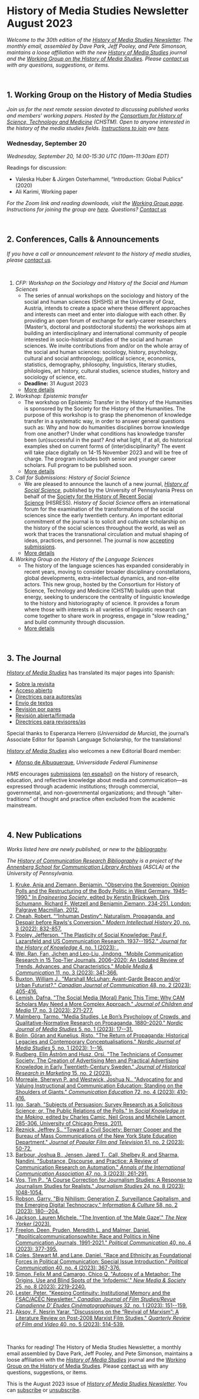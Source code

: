 # History of Media Studies Newsletter August 2023 

*Welcome to the 30th edition of the [History of Media Studies Newsletter](https://hms.mediastudies.press/newsletter). The monthly email, assembled by Dave Park, Jeff Pooley, and Pete Simonson, maintains a loose affiliation with the new [*History of Media Studies*](https://hms.mediastudies.press) journal and the [Working Group on the History of Media Studies](https://www.chstm.org/media-studies). Please [contact us](mailto:hms@mediastudies.press) with any questions, suggestions, or items.*

<br>


## 1. Working Group on the History of Media Studies

*Join us for the next remote session devoted to discussing published works and members' working papers. Hosted by the [Consortium for History of Science, Technology and Medicine](https://www.chstm.org/media-studies) (CHSTM). Open to anyone interested in the history of the media studies fields. [Instructions to join](https://hms.mediastudies.press/working-group) are [here](https://hms.mediastudies.press/working-group).*

### Wednesday, September 20

*Wednesday, September 20, 14:00-15:30 UTC (10am-11:30am EDT)*

Readings for discussion:

* Valeska Huber & Jürgen Osterhammel, “Introduction: Global Publics” (2020)
* Ali Karimi, Working paper

*For the Zoom link and reading downloads, visit the [Working Group page](https://www.chstm.org/media-studies). Instructions for joining the group are [here](https://hms.mediastudies.press/working-group). Questions? [Contact us](mailto:hms@mediastudies.press)*


<br>


## 2. Conferences, Calls & Announcements

*If you have a call or announcement relevant to the history of media studies, please [contact us](mailto:hms@mediastudies.press).*

<br>

1. *CFP: Workshop on the Sociology and History of the Social and Human Sciences* 
	* The series of annual workshops on the sociology and history of the social and human sciences (SHSHS) at the University of Graz, Austria, intends to create a space where these different approaches and interests can meet and enter into dialogue with each other. By providing an open forum of exchange for early-career researchers (Master’s, doctoral and postdoctoral students) the workshops aim at building an interdisciplinary and international community of people interested in socio-historical studies of the social and human sciences. We invite contributions from and/or on the whole array of the social and human sciences: sociology, history, psychology, cultural and social anthropology, political science, economics, statistics, demography, philosophy, linguistics, literary studies, philologies, art history, cultural studies, science studies, history and sociology of science, etc.
	* **Deadline:** 31 August 2023
	* [More details](https://www.soziopolis.de/ausschreibungen/call/sociology-and-history-of-the-social-and-human-sciences.html)
1. *Workshop: Epistemic transfer* 
	* The workshop on Epistemic Transfer in the History of the Humanities is sponsored by the Society for the History of the Humanities. The purpose of this workshop is to grasp the phenomenon of knowledge transfer in a systematic way, in order to answer general questions such as: Why and how do humanities disciplines borrow knowledge from one another? Under what conditions has knowledge transfer been (un)successful in the past? And what light, if at all, do historical examples shed on current forms of (inter)disciplinarity? The event will take place digitally on 14-15 November 2023 and will be free of charge. The program includes both senior and younger career scholars. Full program to be published soon.
	* [More details](https://www.historyofhumanities.org/upcoming-meetings/workshop-epistemic-transfer/)
1. *Call for Submissions: *History of Social Science** 
	* We are pleased to announce the launch of a new journal, [*History of Social Science*](https://hss.pennpress.org/home/), published by the University of Pennsylvania Press on behalf of the [Society for the History of Recent Social Science](https://hisress.org/) (HISRESS). _History of Social Science_ offers an international forum for the examination of the transformations of the social sciences since the early twentieth century. An important editorial commitment of the journal is to solicit and cultivate scholarship on the history of the social sciences throughout the world, as well as work that traces the transnational circulation and mutual shaping of ideas, practices, and personnel. The journal is now [accepting submissions](https://hss.scholasticahq.com/for-authors). 
	* [More details](https://hss.scholasticahq.com/for-authors)
1. *Working Group on the History of the Language Sciences* 
	* The history of the language sciences has expanded considerably in recent years, moving to consider broader disciplinary constellations, global developments, extra-intellectual dynamics, and non-elite actors. This new group, hosted by the Consortium for History of Science, Technology and Medicine (CHSTM) builds upon that energy, seeking to underscore the centrality of linguistic knowledge to the history and historiography of science. It provides a forum where those with interests in all varieties of linguistic research can come together to share work in progress, engage in “slow reading,” and build community through discussion.
	* [More details](https://www.chstm.org/content/history-language-sciences-0)


<br>


## 3. The Journal

[*History of Media Studies*](https://hms.mediastudies.press) has translated its major pages into Spanish:

* [Sobre la revisita](https://hms.mediastudies.press/sobre-la-revista)
* [Acceso abierto](https://hms.mediastudies.press/acceso-abierto)
* [Directrices para autores/as](https://hms.mediastudies.press/directrices-para-autores)
* [Envío de textos](https://hms.mediastudies.press/envio-de-textos)
* [Revisión por pares](https://hms.mediastudies.press/revision-por-pares)
* [Revisión abierta/firmada](https://hms.mediastudies.press/revision-abierta-firmada)
* [Directrices para revisores/as](https://hms.mediastudies.press/directrices-para-revisores)

Special thanks to Esperanza Herrero (*Universidad de Murcia*), the journal’s Associate Editor for Spanish Language Scholarship, for the translations! 

[*History of Media Studies*](https://hms.mediastudies.press) also welcomes a new Editorial Board member:

* [Afonso de Albuquerque](https://ppgcom.uff.br/afonso-de-albuquerque/), *Universidade Federal Fluminense*

*HMS* encourages [submissions](https://hms.mediastudies.press/author-guidelines) ([en español](https://hms.mediastudies.press/directrices-para-autores)) on the history of research, education, and reflective knowledge about media and communication—as expressed through academic institutions; through commercial, governmental, and non-governmental organizations; and through “alter-traditions” of thought and practice often excluded from the academic mainstream.

<br>


## 4. New Publications

*Works listed here are newly published, or new to the [bibliography](https://www.asc.upenn.edu/research/centers/annenberg-school-communication-library-archives/collections/history-field).*

*The [History of Communication Research Bibliography](https://www.asc.upenn.edu/research/centers/annenberg-school-communication-library-archives/collections/history-field) is a project of the [Annenberg School for Communication Library Archives](https://www.asc.upenn.edu/research/centers/annenberg-school-for-communication-library-archives) (ASCLA) at the University of Pennsylvania.* 

1. [Kruke, Anja and Ziemann, Benjamin. "Observing the Sovereign: Opinion Polls and the Restructuring of the Body Politic in West Germany, 1945–1990." In _Engineering Society_, edited by Kerstin Brückweh, Dirk Schumann, Richard F. Wetzell and Benjamin Ziemann, 234-251. London: Palgrave Macmillan, 2012. ](https://www.bibsonomy.org/bibtex/25ca8cbdf65013ca0d2a9da340e422d0d)
1. [Cheah, Robert. "“Inhuman Destiny”: Naturalism, Propaganda, and Despair before Rawls's Conversion." _Modern Intellectual History_ 20, no. 3 (2022): 832-857. ](https://www.bibsonomy.org/bibtex/24c0df3f601eccb34e46024acc5e174b5)
1. [Pooley, Jefferson. "The Plasticity of Social Knowledge: Paul F. Lazarsfeld and US Communication Research, 1937--1952." _Journal for the History of Knowledge_ 4, no. 1 (2023): . ](https://www.bibsonomy.org/bibtex/2241c09db31797c7016571429a0aa5880)
1. [Wei, Ran, Fan, Jichen and Leo-Liu, Jindong. "Mobile Communication Research in 15 Top-Tier Journals, 2006–2020: An Updated Review of Trends, Advances, and Characteristics." _Mobile Media & Communication_ 11, no. 3 (2023): 341-366. ](https://www.bibsonomy.org/bibtex/28e12bc4675c6102e4c9e3df5ed3293a7)
1. [Buxton, William J.. "Marshall McLuhan: Avant-Garde Beacon and/or Urban Futurist?." _Canadian Journal of Communication_ 48, no. 2 (2023): 405-416. ](https://www.bibsonomy.org/bibtex/25539458975dd1b01422248cd8acb5186)
1. [Lemish, Dafna. "The Social Media (Moral) Panic This Time: Why CAM Scholars May Need a More Complex Approach." _Journal of Children and Media_ 17, no. 3 (2023): 271-277. ](https://www.bibsonomy.org/bibtex/270b19b9e0fbad1157caafd7fbb233cd6)
1. [Malmberg, Tarmo. "Media Studies, Le Bon’s Psychology of Crowds, and Qualitative-Normative Research on Propaganda, 1880–2020." _Nordic Journal of Media Studies_ 5, no. 1 (2023): 17--31. ](https://www.bibsonomy.org/bibtex/2d9e403530f27be2d142102965c3e35cc)
1. [Bolin, Göran and Kunelius, Risto. "The Return of Propaganda: Historical Legacies and Contemporary Conceptualisations." _Nordic Journal of Media Studies_ 5, no. 1 (2023): 1--16. ](https://www.bibsonomy.org/bibtex/248922b9b92d56002e19c4693c55b08cd)
1. [Rudberg, Elin Åström and Husz, Orsi. "The Technicians of Consumer Society: The Creation of Advertising Men and Practical Advertising Knowledge in Early Twentieth-Century Sweden." _Journal of Historical Research in Marketing_ 15, no. 2 (2023). ](https://www.bibsonomy.org/bibtex/2e6663cb3a80f44cd06a493849a18c74d)
1. [Morreale, Sherwyn P. and Westwick, Joshua N.. "Advocating for and Valuing Instructional and Communication Education: Standing on the Shoulders of Giants." _Communication Education_ 72, no. 4 (2023): 410-416. ](https://www.bibsonomy.org/bibtex/2116059c124169957ffab1cf07af5c83e)
1. [Igo, Sarah. "Subjects of Persuasion: Survey Research as a Solicitous Science; or, The Public Relations of the Polls." In _Social Knowledge in the Making_, edited by Charles Camic, Neil Gross and Michéle Lamont, 285-306. University of Chicago Press, 2011. ](https://www.bibsonomy.org/bibtex/275c264d845daffe8db1075bfb62de4cf)
1. [Reznick, Jeffrey S.. "Toward a Civil Society: Bernarr Cooper and the Bureau of Mass Communications of the New York State Education Department." _Journal of Popular Film and Television_ 51, no. 2 (2023): 50-72. ](https://www.bibsonomy.org/bibtex/2cd62ae5dd40e26ae15c7559490406c56)
1. [Barbour, Joshua B., Jensen, Jared T., Call, Shelbey R. and Sharma, Nandini. "Substance, Discourse, and Practice: A Review of Communication Research on Automation." _Annals of the International Communication Association_ 47, no. 3 (2023): 261-291. ](https://www.bibsonomy.org/bibtex/2d6a463412bdbb22e4c591b2111e00069)
1. [Vos, Tim P.. "A Course Correction for Journalism Studies: A Response to Journalism Studies for Realists." _Journalism Studies_ 24, no. 8 (2023): 1048-1054. ](https://www.bibsonomy.org/bibtex/2e9621b08be7961f9559b59991d608c4d)
1. [Robson, Garry. "Big Nihilism: Generation Z, Surveillance Capitalism, and the Emerging Digital Technocracy." _Information & Culture_ 58, no. 2 (2023): 180--204. ](https://www.bibsonomy.org/bibtex/2de1413338ccec9acd547f43390a702c4)
1. [Jackson, Lauren Michele. "The Invention of ‘the Male Gaze’." _The New Yorker_ (2023). ](https://www.bibsonomy.org/bibtex/2b2e305c15646e61e16c899461c028093)
1. [Freelon, Deen, Pruden, Meredith L. and Malmer, Daniel. "#politicalcommunicationsowhite: Race and Politics in Nine Communication Journals, 1991-2021." _Political Communication_ 40, no. 4 (2023): 377-395. ](https://www.bibsonomy.org/bibtex/23f625c586fec598e960b68fc68581a58)
1. [Coles, Stewart M. and Lane, Daniel. "Race and Ethnicity as Foundational Forces in Political Communication: Special Issue Introduction." _Political Communication_ 40, no. 4 (2023): 367-376. ](https://www.bibsonomy.org/bibtex/2c15edba6c2bea32a6e48fab988797e50)
1. [Simon, Felix M and Camargo, Chico Q. "Autopsy of a Metaphor: The Origins, Use and Blind Spots of the ‘Infodemic’." _New Media & Society_ 25, no. 8 (2023): 2219-2240. ](https://www.bibsonomy.org/bibtex/2da90bde3f3cdac8b4571318b25c433d6)
1. [Lester, Peter. "Keeping Continuity: Institutional Memory and the FSAC/ACÉC Newsletter." _Canadian Journal of Film Studies/Revue Canadienne D′ Études Cinématographiques_ 32, no. 1 (2023): 151--159. ](https://www.bibsonomy.org/bibtex/2d7cdb97b94248aef16485a9db3539b26)
1. [Aksoy, F. Nesrin Yarar. "Discussions on the “Revival of Marxism”: A Literature Review on Post-2008 Marxist Film Studies." _Quarterly Review of Film and Video_ 40, no. 5 (2023): 514-539. ](https://www.bibsonomy.org/bibtex/23d120510cf2cb1ce50bd1f5edc48e0f9)

<br>



Thanks for reading! The History of Media Studies Newsletter, a monthly email assembled by Dave Park, Jeff Pooley, and Pete Simonson, maintains a loose affiliation with the [*History of Media Studies*](https://hms.mediastudies.press) journal and the [Working Group on the History of Media Studies](https://www.chstm.org/media-studies). Please [contact us](mailto:hms@mediastudies.press) with any questions, suggestions, or items.

This is the August 2023 issue of [*History of Media Studies Newsletter*](https://hms.mediastudies.press/newsletter). You can [subscribe](https://buttondown.email/hms) or [unsubscribe](https://buttondown.email/api/emails/unsubscribe/7357).